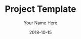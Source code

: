 ---
title: "Project Template"
description: "Description of concept goes here"
date: "2018-10-15"
author: "Your Name Here"
contact: "Your Email Here"
---